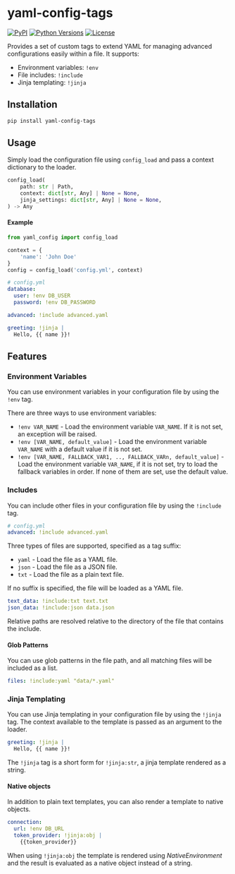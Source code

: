 # yaml-config-tags

[![PyPI](https://img.shields.io/pypi/v/yaml-config-tags)](https://pypi.org/project/yaml-config-tags/)
[![Python Versions](https://img.shields.io/pypi/pyversions/yaml-config-tags)](https://pypi.org/project/yaml-config-tags/)
[![License](https://img.shields.io/pypi/l/yaml-config-tags)](https://pypi.org/project/yaml-config-tags/)

Provides a set of custom tags to extend YAML for managing advanced configurations easily within a file.
It supports:

- Environment variables: `!env`
- File includes: `!include`
- Jinja templating: `!jinja`

## Installation

```bash
pip install yaml-config-tags
```

## Usage

Simply load the configuration file using `config_load` and pass a context dictionary to the loader.

```python
config_load(
    path: str | Path,
    context: dict[str, Any] | None = None,
    jinja_settings: dict[str, Any] | None = None,
) -> Any
```

#### Example

```python
from yaml_config import config_load

context = {
    'name': 'John Doe'
}
config = config_load('config.yml', context)
```

```yaml
# config.yml
database:
  user: !env DB_USER
  password: !env DB_PASSWORD

advanced: !include advanced.yaml

greeting: !jinja |
  Hello, {{ name }}!
```

## Features

### Environment Variables

You can use environment variables in your configuration file by using the `!env` tag.

There are three ways to use environment variables:

- `!env VAR_NAME` - Load the environment variable `VAR_NAME`. If it is not set, an exception will be raised.
- `!env [VAR_NAME, default_value]` - Load the environment variable `VAR_NAME` with a default value if it is not set.
- `!env [VAR_NAME, FALLBACK_VAR1, .., FALLBACK_VARn, default_value]` - Load the environment variable `VAR_NAME`, if it is not set, try to load the fallback variables in order. If none of them are set, use the default value.

### Includes

You can include other files in your configuration file by using the `!include` tag.

```yaml
# config.yml
advanced: !include advanced.yaml
```

Three types of files are supported, specified as a tag suffix:

- `yaml` - Load the file as a YAML file.
- `json` - Load the file as a JSON file.
- `txt` - Load the file as a plain text file.

If no suffix is specified, the file will be loaded as a YAML file.

```yaml
text_data: !include:txt text.txt
json_data: !include:json data.json
```

Relative paths are resolved relative to the directory of the file that contains the include.

#### Glob Patterns

You can use glob patterns in the file path, and all matching files will be included as a list.

```yaml
files: !include:yaml "data/*.yaml"
```

### Jinja Templating

You can use Jinja templating in your configuration file by using the `!jinja` tag. The context available to the template is passed as an argument to the loader.

```yaml
greeting: !jinja |
  Hello, {{ name }}!
```

The `!jinja` tag is a short form for `!jinja:str`, a jinja template rendered as a string.

#### Native objects

In addition to plain text templates, you can also render a template to native objects.

```yaml
connection:
  url: !env DB_URL
  token_provider: !jinja:obj |
    {{token_provider}}
```

When using `!jinja:obj` the template is rendered using _NativeEnvironment_ and the result is evaluated as a native object instead of a string.
